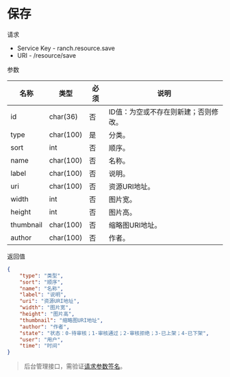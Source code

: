 # 保存

请求
- Service Key - ranch.resource.save
- URI - /resource/save

参数

|名称|类型|必须|说明|
|---|---|---|---|
|id|char(36)|否|ID值：为空或不存在则新建；否则修改。|
|type|char(100)|是|分类。|
|sort|int|否|顺序。|
|name|char(100)|否|名称。|
|label|char(100)|否|说明。|
|uri|char(100)|否|资源URI地址。|
|width|int|否|图片宽。|
|height|int|否|图片高。|
|thumbnail|char(100)|否|缩略图URI地址。|
|author|char(100)|否|作者。|

返回值
```json
{
    "type": "类型",
    "sort": "顺序",
    "name": "名称",
    "label": "说明",
    "uri": "资源URI地址",
    "width": "图片宽",
    "height": "图片高",
    "thumbnail": "缩略图URI地址",
    "author": "作者",
    "state": "状态：0-待审核；1-审核通过；2-审核拒绝；3-已上架；4-已下架",
    "user": "用户",
    "time": "时间"
}
```

> 后台管理接口，需验证[请求参数签名](https://github.com/heisedebaise/tephra/blob/master/tephra-ctrl/doc/sign.md)。